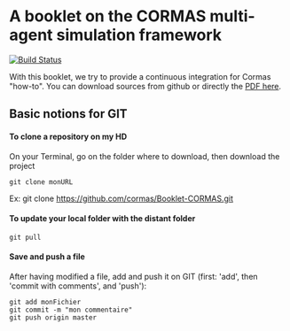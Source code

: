 # A booklet on the CORMAS multi-agent simulation framework

[![Build Status](https://travis-ci.org/cormas/Booklet-CORMAS.svg?branch=master)](https://travis-ci.org/cormas/Booklet-CORMAS)

With this booklet, we try to provide a continuous integration for Cormas "how-to". You can download sources from github or directly the [PDF here](https://github.com/cormas/Booklet-CORMAS/releases/latest).

## Basic notions for GIT
#### To clone a repository on my HD
On your Terminal, go on the folder where to download, then download the project

    git clone monURL

Ex: git clone https://github.com/cormas/Booklet-CORMAS.git

#### To update your local folder with the distant folder

    git pull
#### Save and push a file

After having modified a file, add and push it on GIT (first: 'add', then 'commit with comments', and 'push'):


    git add monFichier
    git commit -m "mon commentaire"
    git push origin master
